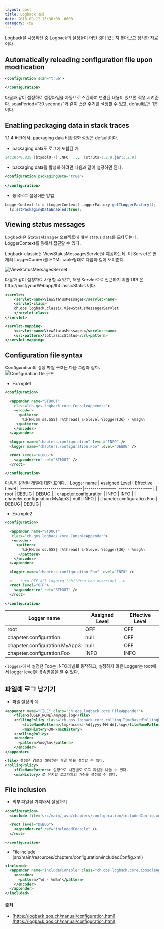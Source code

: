 ```yaml
---
layout: post
title: Logback 설정
date: 2018-09-12 13:30:00 -0600
category: 개발
---
```


Logback을 사용하던 중 Logback의 설정들이 어떤 것이 있는지 찾아보고 정리한 자료이다.


## **Automatically reloading configuration file upon modification**

```xml
<configuration scan="true">  
    ...  
</configuration>  
```

다음과 같이 설정하여 설정파일을 자동으로 스캔하여 변경된 내용이 있으면 적용 시켜준다. scanPeriod=”30 seconds”와 같이 스캔 주기를 설정할 수 있고, default값은 1분이다.
    
## **Enabling packaging data in stack traces**

1.1.4 버전에서, packaging data 비활성화 설정은 default이다.

- packaging data도 로그에 포함된 예

```java
14:28:48.835 [btpool0-7] INFO  ...  [struts-1.2.9.jar:1.2.9]
```


- packaging data를 활성화 하려면 다음과 같이 설정하면 된다.

```xml
<configuration packagingData="true">
    ...  
</configuration>  
```

- 동적으로 설정하는 방법
```java
LoggerContext lc = (LoggerContext) LoggerFactory.getILoggerFactory();
  lc.setPackagingDataEnabled(true);
```

## **Viewing status messages**

Logback은 [StatusManager](https://logback.qos.ch/xref/ch/qos/logback/core/status/StatusManager.html) 오브젝트에 내부 status data를 모아두는데, LoggerContext를 통해서 접근할 수 있다.

Logback-classic은 ViewStatusMessagesServlet을 제공하는데, 이 Servlet은 현재의 LoggerContext를 HTML table형태로 다음과 같이 보여준다.

![ViewStatusMessagesServlet](https://bstar170.github.io/images/ViewStatusMessagesServlet.jpg)

다음과 같이 설정하여 사용할 수 있고, 해당 Servlet으로 접근하기 위한 URL은 http://host/yourWebapp/lbClassicStatus 이다.
```xml
<servlet>
    <servlet-name>ViewStatusMessages</servlet-name>
    <servlet-class>
	ch.qos.logback.classic.ViewStatusMessagesServlet
	</servlet-class>
</servlet>

<servlet-mapping>
    <servlet-name>ViewStatusMessages</servlet-name>
    <url-pattern>/lbClassicStatus</url-pattern>
</servlet-mapping>
```
## **Configuration file syntax**
Configuration의 설정 파일 구조는 다음 그림과 같다.  
![Configuration file 구조](https://bstar170.github.io/images/Configuration%20file%20%EA%B5%AC%EC%A1%B0.png)  

- Example1

```xml
<configuration>

  <appender name="STDOUT"
    class="ch.qos.logback.core.ConsoleAppender">
    <encoder>
      <pattern>
        %d{HH:mm:ss.SSS} [%thread] %-5level %logger{36} - %msg%n
     </pattern>
    </encoder>
  </appender>

  <logger name="chapters.configuration" level="INFO" />
  <logger name="chapters.configuration.Foo" level="DEBUG" />

  <root level="DEBUG">
    <appender-ref ref="STDOUT" />
  </root>

</configuration>  
```  
  
다음은 설정된 레벨에 대한 표이다.
| Logger name                   	| Assigned Level 	| Effective Level 	|
|-------------------------------	|----------------	|-----------------	|
| root                          	| DEBUG          	| DEBUG           	|
| chapeter.configuration        	| INFO           	| INFO            	|
| chapeter.configuration.MyApp3 	| null           	| INFO            	|
| chapeter.configuration.Foo    	| DEBUG          	| DEBUG           	|

- Example2

```xml
<configuration>

  <appender name="STDOUT"
   class="ch.qos.logback.core.ConsoleAppender">
   <encoder>
     <pattern>
        %d{HH:mm:ss.SSS} [%thread] %-5level %logger{36} - %msg%n
      </pattern>
    </encoder>
  </appender>

  <logger name="chapters.configuration.Foo" level="INFO" />

  <!-- turn OFF all logging (children can override) -->
  <root level="OFF">
    <appender-ref ref="STDOUT" />
  </root>

</configuration>
```

| Logger name                   	| Assigned Level 	| Effective Level 	|
|-------------------------------	|----------------	|-----------------	|
| root                          	| OFF            	| OFF             	|
| chapeter.configuration        	| null           	| OFF             	|
| chapeter.configuration.MyApp3 	| null           	| OFF             	|
| chapeter.configuration.Foo    	| INFO           	| INFO            	|

`<logger>`에서 설정한 Foo는 INFO레벨로 동작하고, 설정하지 않은 Logger는 root에서 logger level을 상속받음을 알 수 있다. 


## **파일에 로그 남기기**

- 파일 설정의 예

```xml
<appender name="FILE" class="ch.qos.logback.core.FileAppender">
    <file>${USER_HOME}/myApp.log</file>
    <rollingPolicy class="ch.qos.logback.core.rolling.TimeBasedRollingPolicy">
        <fileNamePattern>/tmp/access-%d{yyyy-MM-dd}.log</fileNamePattern>
        <maxHistory>30</maxHistory>
    </rollingPolicy>
    <encoder>
      <pattern>%msg%n</pattern>
    </encoder>
</appender>
```
```xml
<file> 설정은 경로에 해당하는 파일 명을 설정할 수 있다.
<rollingPolicy>
    <fileNamePattern> 설정으로 시간별로 로그 파일을 나눌 수 있다.
    <maxHistory> 로 유지할 로그파일의 개수를 설정할 수 있다.
```

## **File inclusion**

- 외부 파일을 가져와서 설정하기
```xml
<configuration>
  <include file="src/main/java/chapters/configuration/includedConfig.xml"/>

  <root level="DEBUG">
    <appender-ref ref="includedConsole" />
  </root>

</configuration>
```

- File include (src/main/resources/chapters/configuration/includedConfig.xml)
```xml
<included>
  <appender name="includedConsole" class="ch.qos.logback.core.ConsoleAppender">
    <encoder>
      <pattern>"%d - %m%n"</pattern>
    </encoder>
  </appender>
</included>
```

#### 출처
- [https://logback.qos.ch/manual/configuration.html](https://logback.qos.ch/manual/configuration.html)  
